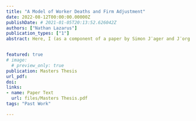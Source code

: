 ```yaml
---
title: "A Model of Worker Deaths and Firm Adjustment"
date: 2022-08-12T00:00:00.00000Z
publishDate: # 2021-01-05T20:13:52.626042Z
authors: ["Nathan Lazarus"]
publication_types: ["1"]
abstract: Here, I (as a component of a paper by Simon J¨ager and J¨org Heining) develop and calibrate a dynamic model of wage-setting based on the model in Kline et al. (2019). Using the model, I estimate firms’ costs of replacing a worker from empirical reactions to worker deaths in German Social Security data. Estimated replacement costs are quite large, on the order of two years of worker salaries. I show analytically that the rise in wages in response to a death is evidence for convex adjustment costs. However, I estimate the convexity of the hiring cost function and find an exponent of 1.09, far from the typical quadratic functional form. I also calibrate the model separately for thick and thin labor markets, finding that replacement costs are almost three times larger in thin markets. I then generalize the model to have two types of workers and estimate the elasticity of substitution between workers of different occupations, finding an elasticity of 6.5. I also estimate that only 30% of the observed earnings response is due to the intensive margin of hours, while the remaining 70% is due to increased hourly wages. Together, these findings imply a substantial degree of imperfect competition in the labor market, and provide evidence for the existence of rents from employment relationships due to costly replacement.


featured: true
# image:
  # preview_only: true
publication: Masters Thesis
url_pdf: 
doi:
links: 
- name: Paper Text
  url: files/Masters Thesis.pdf
tags: "Past Work"

---
```


